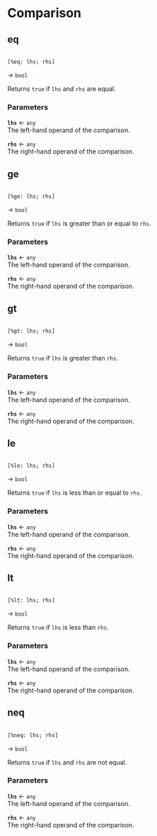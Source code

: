 # Comparison

## eq

```rant

[%eq: lhs; rhs]

```
&rarr; `bool`

Returns `true` if `lhs` and `rhs` are equal.

### Parameters

**`lhs`** &larr; `any` <br/>
The left-hand operand of the comparison.

**`rhs`** &larr; `any` <br/>
The right-hand operand of the comparison.


## ge

```rant

[%ge: lhs; rhs]

```
&rarr; `bool`

Returns `true` if `lhs` is greater than or equal to `rhs`.

### Parameters

**`lhs`** &larr; `any` <br/>
The left-hand operand of the comparison.

**`rhs`** &larr; `any` <br/>
The right-hand operand of the comparison.


## gt

```rant

[%gt: lhs; rhs]

```
&rarr; `bool`

Returns `true` if `lhs` is greater than `rhs`.

### Parameters

**`lhs`** &larr; `any` <br/>
The left-hand operand of the comparison.

**`rhs`** &larr; `any` <br/>
The right-hand operand of the comparison.


## le

```rant

[%le: lhs; rhs]

```
&rarr; `bool`

Returns `true` if `lhs` is less than or equal to `rhs`.

### Parameters

**`lhs`** &larr; `any` <br/>
The left-hand operand of the comparison.

**`rhs`** &larr; `any` <br/>
The right-hand operand of the comparison.


## lt

```rant

[%lt: lhs; rhs]

```
&rarr; `bool`

Returns `true` if `lhs` is less than `rhs`.

### Parameters

**`lhs`** &larr; `any` <br/>
The left-hand operand of the comparison.

**`rhs`** &larr; `any` <br/>
The right-hand operand of the comparison.


## neq

```rant

[%neq: lhs; rhs]

```
&rarr; `bool`

Returns `true` if `lhs` and `rhs` are not equal.

### Parameters

**`lhs`** &larr; `any` <br/>
The left-hand operand of the comparison.

**`rhs`** &larr; `any` <br/>
The right-hand operand of the comparison.